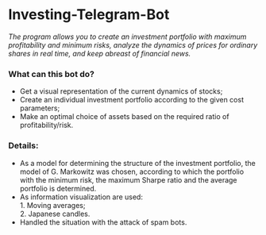 # Investing-Telegram-Bot
<em>The program allows you to create an investment portfolio with maximum profitability and minimum risks, analyze the dynamics of prices for ordinary shares in real time, and keep abreast of financial news.</em><br>

<h3>What can this bot do?</h3>
<ul>
    <li>Get a visual representation of the current dynamics of stocks;</li>
    <li>Create an individual investment portfolio according to the given cost parameters;</li>
    <li>Make an optimal choice of assets based on the required ratio of profitability/risk.</li>
</ul>

<div>
<h3>Details:</h3>
<ul>
    <li>As a model for determining the structure of the investment portfolio, the model of G. Markowitz was chosen, according to which the portfolio with the minimum risk, the maximum Sharpe ratio and the average portfolio is determined.</li>
    <li>As information visualization are used:<br>
        1. Moving averages;<br>
        2. Japanese candles.</li>
    <li>Handled the situation with the attack of spam bots.</li>
</ul>
</div>